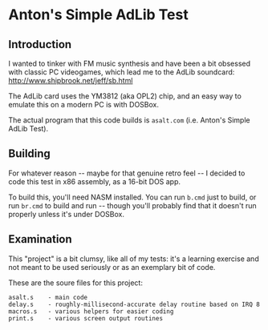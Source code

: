 Anton's Simple AdLib Test
=========================

Introduction
------------

I wanted to tinker with FM music synthesis and have been a bit
obsessed with classic PC videogames, which lead me to the AdLib
soundcard: http://www.shipbrook.net/jeff/sb.html

The AdLib card uses the YM3812 (aka OPL2) chip, and an easy way
to emulate this on a modern PC is with DOSBox.

The actual program that this code builds is `asalt.com`
(i.e. Anton's Simple AdLib Test).


Building
--------

For whatever reason -- maybe for that genuine retro feel -- I
decided to code this test in x86 assembly, as a 16-bit DOS app.

To build this, you'll need NASM installed. You can run `b.cmd`
just to build, or run `br.cmd` to build and run -- though you'll
probably find that it doesn't run properly unless it's under
DOSBox.


Examination
-----------

This "project" is a bit clumsy, like all of my tests: it's a
learning exercise and not meant to be used seriously or as an
exemplary bit of code.

These are the soure files for this project:

```
asalt.s    - main code
delay.s    - roughly-millisecond-accurate delay routine based on IRQ 8
macros.s   - various helpers for easier coding
print.s    - various screen output routines
```
